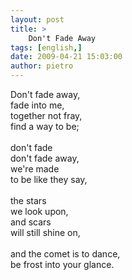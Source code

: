 ```yaml
---
layout: post
title: >
    Don't Fade Away
tags: [english,]
date: 2009-04-21 15:03:00
author: pietro
---
```

Don't fade away,<br/>fade into me,<br/>together not fray,<br/>find a way to be;<br/><br/>don't fade<br/>don't fade away,<br/>we're made<br/>to be like they say,<br/><br/>the stars<br/>we look upon,<br/>and scars<br/>will still shine on,<br/><br/>and the comet is to dance,<br/>be frost into your glance.
